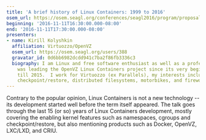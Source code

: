 ```yaml
---
title: 'A brief history of Linux Containers: 1999 to 2016'
osem_url: https://osem.seagl.org/conferences/seagl2016/program/proposals/236
beginning: '2016-11-11T16:30:00.000-08:00'
end: '2016-11-11T17:30:00.000-08:00'
presenters:
- name: Kirill Kolyshkin
  affiliation: Virtuozzo/OpenVZ
  osem_url: https://osem.seagl.org/users/388
  gravatar_id: 0d6bb6982dcdd941c7ba2f86fb3336c3
  biography: I am Linux and free software enthusiast as well as a professional. I
    was leading the OpenVZ Linux Containers project since its very beginning in 2005
    till 2015.  I work for Virtuozzo (ex Parallels), my interests include Linux, containers,
    checkpoint/restore, distributed filesystems, motorbikes, and firewood splitting.
---
```


Contrary to the popular opinion, Linux Containers is not a new technology -- its development started well before the term itself appeared. The talk goes through the last 15 (or so) years of Linux Containers development, mostly covering the enabling kernel features such as namespaces, cgroups and checkpoint/restore, but also mentioning products such as Docker, OpenVZ, LXC/LXD, and CRIU.
